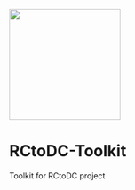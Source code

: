 [<img src="https://www.rctodc.eu/images/logo-dark.svg" width="200">](logo-dark.svg)

# RCtoDC-Toolkit
Toolkit for RCtoDC project
